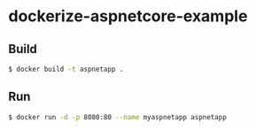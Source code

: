 # dockerize-aspnetcore-example
## Build
```bash
$ docker build -t aspnetapp .
```

## Run
```bash
$ docker run -d -p 8080:80 --name myaspnetapp aspnetapp
```
